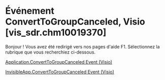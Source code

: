 
# Événement ConvertToGroupCanceled, Visio [vis_sdr.chm10019370]

Bonjour ! Vous avez été redirigé vers nos pages d'aide F1. Sélectionnez la rubrique que vous recherchiez ci-dessous.

[Application.ConvertToGroupCanceled Event (Visio)](http://msdn.microsoft.com/library/0cc49837-c819-774c-c69b-45ae86b7fa0d%28Office.15%29.aspx)

[InvisibleApp.ConvertToGroupCanceled Event (Visio)](http://msdn.microsoft.com/library/28a6f088-2ee5-fba3-6d63-b02b2ab36085%28Office.15%29.aspx)

